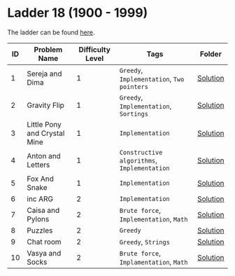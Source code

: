 # Ladder 18 (1900 - 1999)

The ladder can be found [here](https://a2oj.netlify.app/ladder18).

| ID  | Problem Name                 | Difficulty Level | Tags                                        | Folder             |
| --- | ---------------------------- | ---------------- | ------------------------------------------- | ------------------ |
| 1   | Sereja and Dima              | 1                | `Greedy`, `Implementation`, `Two pointers`  | [Solution](./001/) |
| 2   | Gravity Flip                 | 1                | `Greedy`, `Implementation`, `Sortings`      | [Solution](./002/) |
| 3   | Little Pony and Crystal Mine | 1                | `Implementation`                            | [Solution](./003/) |
| 4   | Anton and Letters            | 1                | `Constructive algorithms`, `Implementation` | [Solution](./004/) |
| 5   | Fox And Snake                | 1                | `Implementation`                            | [Solution](./005/) |
| 6   | inc ARG                      | 2                | `Implementation`                            | [Solution](./006/) |
| 7   | Caisa and Pylons             | 2                | `Brute force`, `Implementation`, `Math`     | [Solution](./007/) |
| 8   | Puzzles                      | 2                | `Greedy`                                    | [Solution](./008/) |
| 9   | Chat room                    | 2                | `Greedy`, `Strings`                         | [Solution](./009/) |
| 10  | Vasya and Socks              | 2                | `Brute force`, `Implamentation`, `Math`     | [Solution](./010/) |
